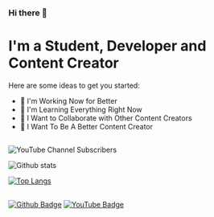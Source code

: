 ### Hi there 👋

<!--
**musarda/musarda** is a ✨ _special_ ✨ repository because its `README.md` (this file) appears on your GitHub profile.
-->

# I'm a Student, Developer and Content Creator
Here are some ideas to get you started:

- 🔭 I'm Working Now for Better
- 🌱 I'm Learning Everything Right Now
- 👯 I Want to Collaborate with Other Content Creators
- 🎯 I Want To Be A Better Content Creator

## 

![YouTube Channel Subscribers](https://img.shields.io/youtube/channel/subscribers/UCbgwI1yLYACWmTu34W7nXSw?logo=youtube&logoColor=red&style=for-the-badge)

![Github stats](https://github-readme-stats.vercel.app/api?username=musarda&show_icons=true&theme=tokyonight)

[![Top Langs](https://github-readme-stats.vercel.app/api/top-langs/?username=musarda)](https://github.com/musarda/github-readme-stats)

##
[![Github Badge](https://img.shields.io/badge/-Github-000?style=quare&labelColor=000&logo=Github&logoColor=white&link=link)](https://www.github.com/musarda) 
[![YouTube Badge](https://img.shields.io/badge/-Youtube-000?style=quare&labelColor=red&logo=Youtube&logoColor=white&link=link)](https://www.github.com/musarda)
